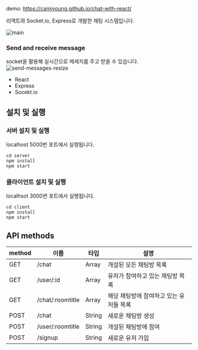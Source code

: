 demo: https://camiyoung.github.io/chat-with-react/

리액트와 Socket.io, Express로 개발한 채팅 시스템입니다.

![main](https://user-images.githubusercontent.com/60002973/139394361-131601e5-dd74-4184-8b88-097c4318f329.png)

### Send and receive message

socket을 활용해 실시간으로 메세지를 주고 받을 수 있습니다.
![send-messages-resize](https://user-images.githubusercontent.com/60002973/139394414-2bba4d80-f231-4ab6-aa81-b2e63a734fcc.gif)

- React
- Express
- Socekt.io

## 설치 및 실행

### 서버 설치 및 실행

localhost 5000번 포트에서 실행됩니다.

```
cd server
npm install
npm start
```

### 클라이언트 설치 및 실행

localhsot 3000번 포트에서 실행됩니다.

```
cd client
npm install
npm start
```

## API methods

| method | 이름             | 타입   | 설명                                    |
| ------ | ---------------- | ------ | --------------------------------------- |
| GET    | /chat            | Array  | 개설된 모든 채팅방 목록                 |
| GET    | /user/:id        | Array  | 유저가 참여하고 있는 채팅방 목록        |
| GET    | /chat/:roomtitle | Array  | 해당 채팅방에 참여하고 있는 유저들 목록 |
| POST   | /chat            | String | 새로운 채팅방 생성                      |
| POST   | /user/:roomtitle | String | 개설된 채팅방에 참여                    |
| POST   | /signup          | String | 새로운 유저 가입                        |
